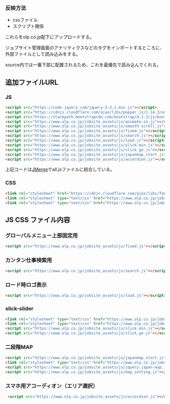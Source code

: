 ### 反映方法

 - cssファイル
 - スクリプト関係

これらをolp.co.jp配下にアップロードする。

ジョブサイト管理画面のアナリティクスなどのタグをインポートするところに、外部ファイルとして読み込みをする。

source内では一番下部に配置されるため、これを最優先で読み込んでくれる。

## 追加ファイルURL
### JS
 ```html
 <script src="https://code.jquery.com/jquery-3.3.1.min.js"></script>
 <script src="https://cdnjs.cloudflare.com/ajax/libs/popper.js/1.14.3/umd/popper.min.js" integrity="sha384-ZMP7rVo3mIykV+2+9J3UJ46jBk0WLaUAdn689aCwoqbBJiSnjAK/l8WvCWPIPm49" crossorigin="anonymous"></script>
 <script src="https://stackpath.bootstrapcdn.com/bootstrap/4.1.3/js/bootstrap.min.js" integrity="sha384-ChfqqxuZUCnJSK3+MXmPNIyE6ZbWh2IMqE241rYiqJxyMiZ6OW/JmZQ5stwEULTy" crossorigin="anonymous"></script>
 <script src="https://www.olp.co.jp/jobsite_assets/js/animate-in.js"></script>
 <script src="https://www.olp.co.jp/jobsite_assets/js/smooth-scroll.js"></script>
 <script src="https://www.olp.co.jp/jobsite_assets/js/fixed.js"></script>
 <script src="https://www.olp.co.jp/jobsite_assets/js/search.js"></script>
 <script src="https://www.olp.co.jp/jobsite_assets/js/load.js"></script>
 <script src="https://www.olp.co.jp/jobsite_assets/js/slick.min.js"></script>
 <script src="https://www.olp.co.jp/jobsite_assets/js/slick_go.js"></script>
 <script src="https://www.olp.co.jp/jobsite_assets/js/japanmap_start.js"></script>
 <script src="https://www.olp.co.jp/jobsite_assets/js/accordion.js"></script>
 ```
上記コードは[JMerge](http://demo.lateralcode.com/jmerge/)でall.jsファイルに統合している。

### CSS
```html
<link rel="stylesheet" href="https://cdnjs.cloudflare.com/ajax/libs/font-awesome/4.7.0/css/font-awesome.min.css" type="text/css">
<link rel="stylesheet" type="text/css" href="https://www.olp.co.jp/jobsite_assets/css/slick-theme.css">
<link rel="stylesheet" type="text/css" href="https://www.olp.co.jp/jobsite_assets/css/slick.css">
```

## JS CSS ファイル内容
### グローバルメニュー上部固定用  
 ```html
<script src="https://www.olp.co.jp/jobsite_assets/js/fixed.js"></script>
 ```

### カンタン仕事検索用
 ```html
<script src="https://www.olp.co.jp/jobsite_assets/js/search.js"></script>
 ```

### ロード時ロゴ表示
  ```html
 <script src="https://www.olp.co.jp/jobsite_assets/js/load.js"></script>
  ```

### slick-slider
```html
<link rel="stylesheet" type="text/css" href="https://www.olp.co.jp/jobsite_assets/css/slick-theme.css">
<link rel="stylesheet" type="text/css" href="https://www.olp.co.jp/jobsite_assets/css/slick.css">
<script src="https://www.olp.co.jp/jobsite_assets/js/slick.min.js"></script>
<script src="https://www.olp.co.jp/jobsite_assets/js/slick_go.js"></script>
```

### 二段階MAP
```html
<script src="https://www.olp.co.jp/jobsite_assets/js/japanmap_start.js"></script>
<link rel="stylesheet" type="text/css" href="https://www.olp.co.jp/jobsite_assets/css/japanmap.css">
<script src="https://www.olp.co.jp/jobsite_assets/js/jquery.japan-map.js"></script>
<script src="https://www.olp.co.jp/jobsite_assets/js/map_setting.js"></script>
```

### スマホ用アコーディオン（エリア選択）
```html
 <script src="https://www.olp.co.jp/jobsite_assets/js/accordion.js"></script>
```
